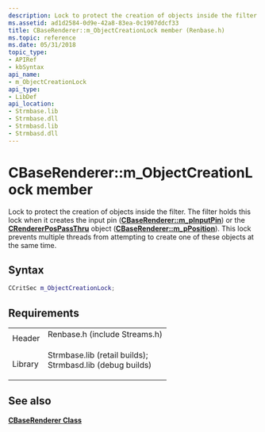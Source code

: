 ```yaml
---
description: Lock to protect the creation of objects inside the filter.
ms.assetid: ad1d2584-0d9e-42a8-83ea-0c1907ddcf33
title: CBaseRenderer::m_ObjectCreationLock member (Renbase.h)
ms.topic: reference
ms.date: 05/31/2018
topic_type: 
- APIRef
- kbSyntax
api_name: 
- m_ObjectCreationLock
api_type: 
- LibDef
api_location: 
- Strmbase.lib
- Strmbase.dll
- Strmbasd.lib
- Strmbasd.dll
---
```


# CBaseRenderer::m\_ObjectCreationLock member

Lock to protect the creation of objects inside the filter. The filter holds this lock when it creates the input pin ([**CBaseRenderer::m\_pInputPin**](cbaserenderer-m-pinputpin.md)) or the [**CRendererPosPassThru**](crendererpospassthru.md) object ([**CBaseRenderer::m\_pPosition**](cbaserenderer-m-pposition.md)). This lock prevents multiple threads from attempting to create one of these objects at the same time.

## Syntax


```C++
CCritSec m_ObjectCreationLock;
```



## Requirements



|                    |                                                                                                                                                                                            |
|--------------------|--------------------------------------------------------------------------------------------------------------------------------------------------------------------------------------------|
| Header<br/>  | <dl> <dt>Renbase.h (include Streams.h)</dt> </dl>                                                                                   |
| Library<br/> | <dl> <dt>Strmbase.lib (retail builds); </dt> <dt>Strmbasd.lib (debug builds)</dt> </dl> |



## See also

<dl> <dt>

[**CBaseRenderer Class**](cbaserenderer.md)
</dt> </dl>

 

 




